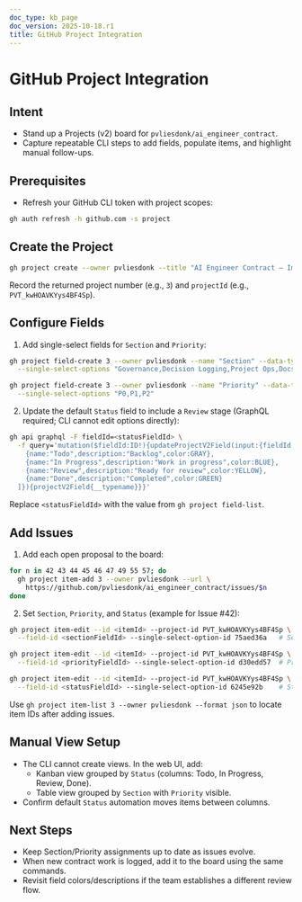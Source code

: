 ```yaml
---
doc_type: kb_page
doc_version: 2025-10-18.r1
title: GitHub Project Integration
---
```


# GitHub Project Integration

## Intent

- Stand up a Projects (v2) board for `pvliesdonk/ai_engineer_contract`.
- Capture repeatable CLI steps to add fields, populate items, and highlight manual follow-ups.

## Prerequisites

- Refresh your GitHub CLI token with project scopes:

```bash
gh auth refresh -h github.com -s project
```

## Create the Project

```bash
gh project create --owner pvliesdonk --title "AI Engineer Contract – Implementation"
```

Record the returned project number (e.g., `3`) and `projectId` (e.g., `PVT_kwHOAVKYys4BF4Sp`).

## Configure Fields

1. Add single-select fields for `Section` and `Priority`:

```bash
gh project field-create 3 --owner pvliesdonk --name "Section" --data-type SINGLE_SELECT \
  --single-select-options "Governance,Decision Logging,Project Ops,Docs & KB,Tooling"

gh project field-create 3 --owner pvliesdonk --name "Priority" --data-type SINGLE_SELECT \
  --single-select-options "P0,P1,P2"
```

2. Update the default `Status` field to include a `Review` stage (GraphQL required; CLI cannot edit options directly):

```bash
gh api graphql -F fieldId=<statusFieldId> \
  -f query='mutation($fieldId:ID!){updateProjectV2Field(input:{fieldId:$fieldId,name:"Status",singleSelectOptions:[
    {name:"Todo",description:"Backlog",color:GRAY},
    {name:"In Progress",description:"Work in progress",color:BLUE},
    {name:"Review",description:"Ready for review",color:YELLOW},
    {name:"Done",description:"Completed",color:GREEN}
  ]}){projectV2Field{__typename}}}'
```

Replace `<statusFieldId>` with the value from `gh project field-list`.

## Add Issues

1. Add each open proposal to the board:

```bash
for n in 42 43 44 45 46 47 49 55 57; do
  gh project item-add 3 --owner pvliesdonk --url \
    https://github.com/pvliesdonk/ai_engineer_contract/issues/$n
done
```

2. Set `Section`, `Priority`, and `Status` (example for Issue #42):

```bash
gh project item-edit --id <itemId> --project-id PVT_kwHOAVKYys4BF4Sp \
  --field-id <sectionFieldId> --single-select-option-id 75aed36a   # Section: Governance

gh project item-edit --id <itemId> --project-id PVT_kwHOAVKYys4BF4Sp \
  --field-id <priorityFieldId> --single-select-option-id d30edd57  # Priority: P1

gh project item-edit --id <itemId> --project-id PVT_kwHOAVKYys4BF4Sp \
  --field-id <statusFieldId> --single-select-option-id 6245e92b    # Status: Todo
```

Use `gh project item-list 3 --owner pvliesdonk --format json` to locate item IDs after adding issues.

## Manual View Setup

- The CLI cannot create views. In the web UI, add:
  - Kanban view grouped by `Status` (columns: Todo, In Progress, Review, Done).
  - Table view grouped by `Section` with `Priority` visible.
- Confirm default `Status` automation moves items between columns.

## Next Steps

- Keep Section/Priority assignments up to date as issues evolve.
- When new contract work is logged, add it to the board using the same commands.
- Revisit field colors/descriptions if the team establishes a different review flow.
